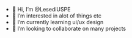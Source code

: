 - 👋 Hi, I’m @LesediUSPE
- 👀 I’m interested in alot of things etc
- 🌱 I’m currently learning ui/ux design
- 💞️ I’m looking to collaborate on many projects


<!---
LesediUSPE/LesediUSPE is a ✨ special ✨ repository because its `README.md` (this file) appears on your GitHub profile.
You can click the Preview link to take a look at your changes.
--->
